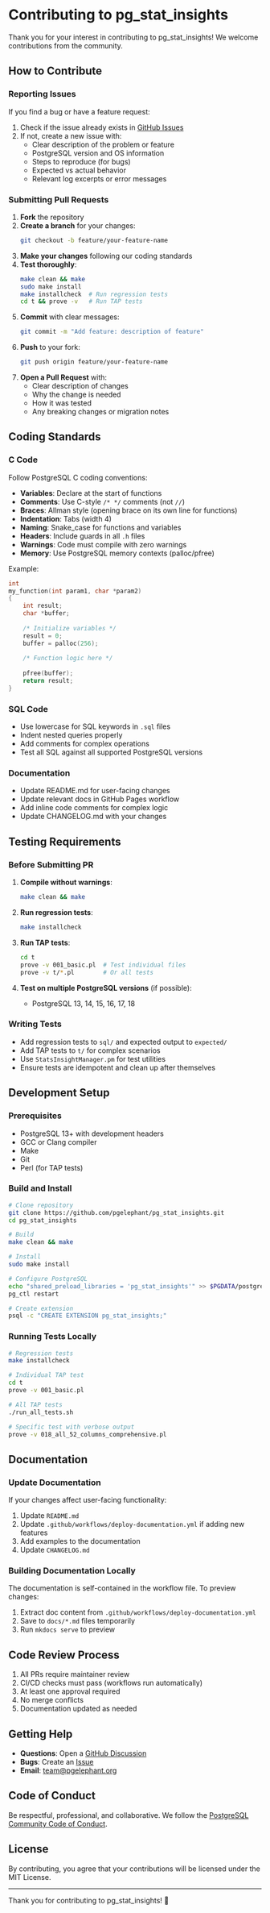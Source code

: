 # Contributing to pg_stat_insights

Thank you for your interest in contributing to pg_stat_insights! We welcome contributions from the community.

## How to Contribute

### Reporting Issues

If you find a bug or have a feature request:

1. Check if the issue already exists in [GitHub Issues](https://github.com/pgelephant/pg_stat_insights/issues)
2. If not, create a new issue with:
   - Clear description of the problem or feature
   - PostgreSQL version and OS information
   - Steps to reproduce (for bugs)
   - Expected vs actual behavior
   - Relevant log excerpts or error messages

### Submitting Pull Requests

1. **Fork** the repository
2. **Create a branch** for your changes:
   ```bash
   git checkout -b feature/your-feature-name
   ```
3. **Make your changes** following our coding standards
4. **Test thoroughly**:
   ```bash
   make clean && make
   sudo make install
   make installcheck  # Run regression tests
   cd t && prove -v   # Run TAP tests
   ```
5. **Commit** with clear messages:
   ```bash
   git commit -m "Add feature: description of feature"
   ```
6. **Push** to your fork:
   ```bash
   git push origin feature/your-feature-name
   ```
7. **Open a Pull Request** with:
   - Clear description of changes
   - Why the change is needed
   - How it was tested
   - Any breaking changes or migration notes

## Coding Standards

### C Code

Follow PostgreSQL C coding conventions:

- **Variables**: Declare at the start of functions
- **Comments**: Use C-style `/* */` comments (not `//`)
- **Braces**: Allman style (opening brace on its own line for functions)
- **Indentation**: Tabs (width 4)
- **Naming**: Snake_case for functions and variables
- **Headers**: Include guards in all `.h` files
- **Warnings**: Code must compile with zero warnings
- **Memory**: Use PostgreSQL memory contexts (palloc/pfree)

Example:
```c
int
my_function(int param1, char *param2)
{
    int result;
    char *buffer;
    
    /* Initialize variables */
    result = 0;
    buffer = palloc(256);
    
    /* Function logic here */
    
    pfree(buffer);
    return result;
}
```

### SQL Code

- Use lowercase for SQL keywords in `.sql` files
- Indent nested queries properly
- Add comments for complex operations
- Test all SQL against all supported PostgreSQL versions

### Documentation

- Update README.md for user-facing changes
- Update relevant docs in GitHub Pages workflow
- Add inline code comments for complex logic
- Update CHANGELOG.md with your changes

## Testing Requirements

### Before Submitting PR

1. **Compile without warnings**:
   ```bash
   make clean && make
   ```

2. **Run regression tests**:
   ```bash
   make installcheck
   ```

3. **Run TAP tests**:
   ```bash
   cd t
   prove -v 001_basic.pl  # Test individual files
   prove -v t/*.pl        # Or all tests
   ```

4. **Test on multiple PostgreSQL versions** (if possible):
   - PostgreSQL 13, 14, 15, 16, 17, 18

### Writing Tests

- Add regression tests to `sql/` and expected output to `expected/`
- Add TAP tests to `t/` for complex scenarios
- Use `StatsInsightManager.pm` for test utilities
- Ensure tests are idempotent and clean up after themselves

## Development Setup

### Prerequisites

- PostgreSQL 13+ with development headers
- GCC or Clang compiler
- Make
- Git
- Perl (for TAP tests)

### Build and Install

```bash
# Clone repository
git clone https://github.com/pgelephant/pg_stat_insights.git
cd pg_stat_insights

# Build
make clean && make

# Install
sudo make install

# Configure PostgreSQL
echo "shared_preload_libraries = 'pg_stat_insights'" >> $PGDATA/postgresql.conf
pg_ctl restart

# Create extension
psql -c "CREATE EXTENSION pg_stat_insights;"
```

### Running Tests Locally

```bash
# Regression tests
make installcheck

# Individual TAP test
cd t
prove -v 001_basic.pl

# All TAP tests
./run_all_tests.sh

# Specific test with verbose output
prove -v 018_all_52_columns_comprehensive.pl
```

## Documentation

### Update Documentation

If your changes affect user-facing functionality:

1. Update `README.md`
2. Update `.github/workflows/deploy-documentation.yml` if adding new features
3. Add examples to the documentation
4. Update `CHANGELOG.md`

### Building Documentation Locally

The documentation is self-contained in the workflow file. To preview changes:

1. Extract doc content from `.github/workflows/deploy-documentation.yml`
2. Save to `docs/*.md` files temporarily
3. Run `mkdocs serve` to preview

## Code Review Process

1. All PRs require maintainer review
2. CI/CD checks must pass (workflows run automatically)
3. At least one approval required
4. No merge conflicts
5. Documentation updated as needed

## Getting Help

- **Questions**: Open a [GitHub Discussion](https://github.com/pgelephant/pg_stat_insights/discussions)
- **Bugs**: Create an [Issue](https://github.com/pgelephant/pg_stat_insights/issues)
- **Email**: team@pgelephant.org

## Code of Conduct

Be respectful, professional, and collaborative. We follow the [PostgreSQL Community Code of Conduct](https://www.postgresql.org/about/policies/coc/).

## License

By contributing, you agree that your contributions will be licensed under the MIT License.

---

Thank you for contributing to pg_stat_insights! 🙏

